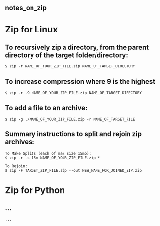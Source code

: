 ## notes_on_zip

# Zip for Linux

## To recursively zip a directory, from the parent directory of the target folder/directory:

```
$ zip -r NAME_OF_YOUR_ZIP_FILE.zip NAME_OF_TARGET_DIRECTORY
```

## To increase compression where 9 is the highest
```
$ zip -r -9 NAME_OF_YOUR_ZIP_FILE.zip NAME_OF_TARGET_DIRECTORY
```



## To add a file to an archive:
```
$ zip -g ./NAME_OF_YOUR_ZIP_FILE.zip -r NAME_OF_TARGET_FILE
```

## Summary instructions to split and rejoin zip archives:
```
To Make Splits (each of max size 15mb):
$ zip -r -s 15m NAME_OF_YOUR_ZIP_FILE.zip *

To Rejoin:
$ zip -F TARGET_ZIP_FILE.zip --out NEW_NAME_FOR_JOINED_ZIP.zip
```


# Zip for Python
## ...
```
...
```
